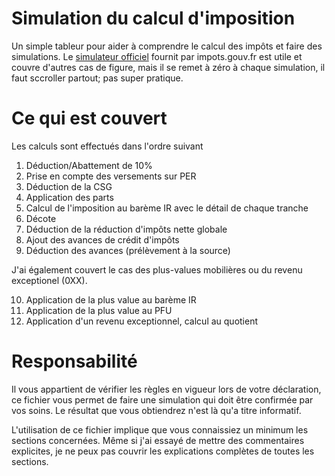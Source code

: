 # Simulation du calcul d'imposition
Un simple tableur pour aider à comprendre le calcul des impôts et faire des simulations. Le [simulateur officiel](https://simulateur-ir-ifi.impots.gouv.fr/calcul_impot/2021/index.htm) fournit par impots.gouv.fr est utile et couvre d'autres cas de figure, mais il se remet à zéro à chaque simulation, il faut sccroller partout; pas super pratique.

# Ce qui est couvert

Les calculs sont effectués dans l'ordre suivant

1) Déduction/Abattement de 10%
2) Prise en compte des versements sur PER
3) Déduction de la CSG
4) Application des parts
5) Calcul de l'imposition au barème IR avec le détail de chaque tranche
6) Décote
7) Déduction de la réduction d'impôts nette globale
8) Ajout des avances de crédit d'impôts
9) Déduction des avances (prélèvement à la source)

J'ai également couvert le cas des plus-values mobilières ou du revenu exceptionel (0XX). 

10) Application de la plus value au barème IR
11) Application de la plus value au PFU
12) Application d'un revenu exceptionnel, calcul au quotient


# Responsabilité

Il vous appartient de vérifier les règles en vigueur lors de votre déclaration, ce fichier vous permet de faire une simulation qui doit être confirmée par vos soins. Le résultat que vous obtiendrez n'est là qu'a titre informatif.

L'utilisation de ce fichier implique que vous connaissiez un minimum les sections concernées. Même si j'ai essayé de mettre des commentaires explicites, je ne peux pas couvrir les explications complètes de toutes les sections. 
